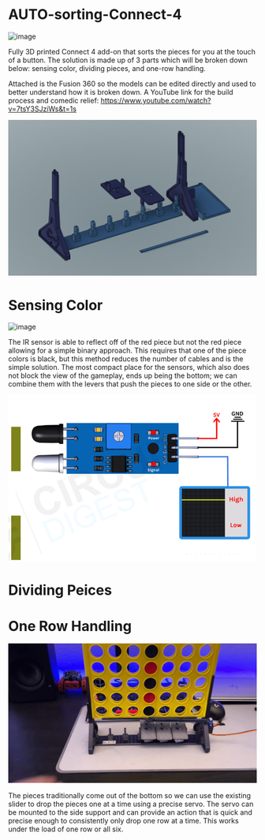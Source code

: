 # AUTO-sorting-Connect-4
![image](https://github.com/jareddilley/AUTO-sorting-Connect-4/blob/main/Connect4-sorting-gif-demo.gif)

Fully 3D printed Connect 4 add-on that sorts the pieces for you at the touch of a button.
The solution is made up of 3 parts which will be broken down below: sensing color, dividing pieces, and one-row handling.

Attached is the Fusion 360 so the models can be edited directly and used to better understand how it is broken down. A YouTube link for the build process and comedic relief: https://www.youtube.com/watch?v=7tsY3SJziWs&t=1s

![image](https://github.com/jareddilley/AUTO-sorting-Connect-4/blob/main/3d-Connect-4-model.PNG)
# Sensing Color
![image](https://github.com/jareddilley/AUTO-sorting-Connect-4/blob/main/Color-sensing-gif-demo.gif)

The IR sensor is able to reflect off of the red piece but not the red piece allowing for a simple binary approach. This requires that one of the piece colors is black, but this method reduces the number of cables and is the simple solution. The most compact place for the sensors, which also does not block the view of the gameplay, ends up being the bottom; we can combine them with the levers that push the pieces to one side or the other.

![image](https://github.com/jareddilley/AUTO-sorting-Connect-4/blob/main/IR-Sensor-Working.gif)
# Dividing Peices

# One Row Handling
![image](https://github.com/jareddilley/AUTO-sorting-Connect-4/blob/main/One-row-handling-gif-demo.gif)

The pieces traditionally come out of the bottom so we can use the existing slider to drop the pieces one at a time using a precise servo. The servo can be mounted to the side support and can provide an action that is quick and precise enough to consistently only drop one row at a time. This works under the load of one row or all six.
